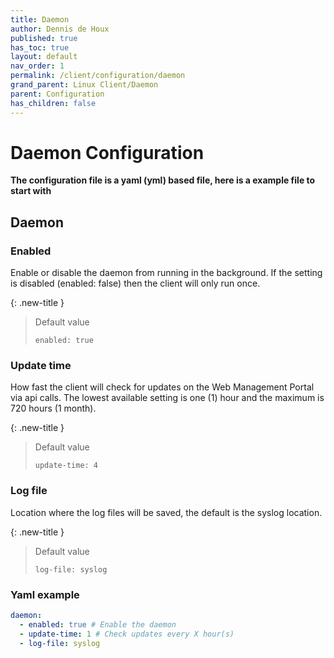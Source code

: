 ```yaml
---
title: Daemon
author: Dennis de Houx
published: true
has_toc: true
layout: default
nav_order: 1
permalink: /client/configuration/daemon
grand_parent: Linux Client/Daemon
parent: Configuration
has_children: false
---
```


# Daemon Configuration

**The configuration file is a yaml (yml) based file, here is a example file to start with**

## Daemon

### Enabled

Enable or disable the daemon from running in the background. If the setting is disabled (enabled: false) then the client will only run once.

{: .new-title }

> Default value
>
> `enabled: true`

### Update time

How fast the client will check for updates on the Web Management Portal via api calls. The lowest available setting is one (1) hour and the maximum is 720 hours (1 month).

{: .new-title }

> Default value
>
> `update-time: 4`

### Log file

Location where the log files will be saved, the default is the syslog location.

{: .new-title }

> Default value
>
> `log-file: syslog`

### Yaml example

```yaml
daemon:
  - enabled: true # Enable the daemon
  - update-time: 1 # Check updates every X hour(s)
  - log-file: syslog
```
